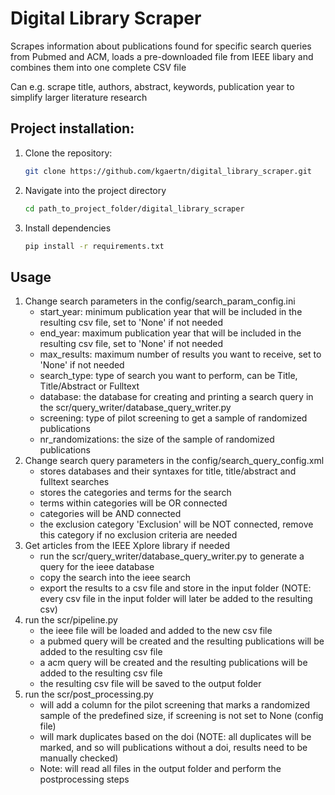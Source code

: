 # Digital Library Scraper

Scrapes information about publications found for specific search queries from Pubmed and ACM, loads a pre-downloaded file from IEEE libary and combines them into one complete CSV file

Can e.g. scrape title, authors, abstract, keywords, publication year to simplify larger literature research

## Project installation:

1. Clone the repository:  
   ```bash
   git clone https://github.com/kgaertn/digital_library_scraper.git

2. Navigate into the project directory
    ```bash
    cd path_to_project_folder/digital_library_scraper

3. Install dependencies
    ```bash
    pip install -r requirements.txt

## Usage

1. Change search parameters in the config/search_param_config.ini
    - start_year: minimum publication year that will be included in the resulting csv file, set to 'None' if not needed
    - end_year: maximum publication year that will be included in the resulting csv file, set to 'None' if not needed
    - max_results: maximum number of results you want to receive, set to 'None' if not needed
    - search_type: type of search you want to perform, can be Title, Title/Abstract or Fulltext
    - database: the database for creating and printing a search query in the scr/query_writer/database_query_writer.py
    - screening: type of pilot screening to get a sample of randomized publications
    - nr_randomizations: the size of the sample of randomized publications
2. Change search query parameters in the config/search_query_config.xml
    - stores databases and their syntaxes for title, title/abstract and fulltext searches
    - stores the categories and terms for the search
    - terms within categories will be OR connected
    - categories will be AND connected
    - the exclusion category 'Exclusion' will be NOT connected, remove this category if no exclusion criteria are needed
3. Get articles from the IEEE Xplore library if needed
    - run the scr/query_writer/database_query_writer.py to generate a query for the ieee database
    - copy the search into the ieee search 
    - export the results to a csv file and store in the input folder (NOTE: every csv file in the input folder will later be added to the resulting csv)
4. run the scr/pipeline.py
    - the ieee file will be loaded and added to the new csv file
    - a pubmed query will be created and the resulting publications will be added to the resulting csv file
    - a acm query will be created and the resulting publications will be added to the resulting csv file
    - the resulting csv file will be saved to the output folder
5. run the scr/post_processing.py
    - will add a column for the pilot screening that marks a randomized sample of the predefined size, if screening is not set to None (config file)
    - will mark duplicates based on the doi (NOTE: all duplicates will be marked, and so will publications without a doi, results need to be manually checked)
    - Note: will read all files in the output folder and perform the postprocessing steps

